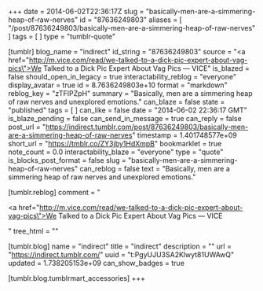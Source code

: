 +++
date = 2014-06-02T22:36:17Z
slug = "basically-men-are-a-simmering-heap-of-raw-nerves"
id = "87636249803"
aliases = [ "/post/87636249803/basically-men-are-a-simmering-heap-of-raw-nerves" ]
tags = [ ]
type = "tumblr-quote"

[tumblr]
blog_name = "indirect"
id_string = "87636249803"
source = "<a href=\"http://m.vice.com/read/we-talked-to-a-dick-pic-expert-about-vag-pics\">We Talked to a Dick Pic Expert About Vag Pics — VICE</a>"
is_blazed = false
should_open_in_legacy = true
interactability_reblog = "everyone"
display_avatar = true
id = 8.7636249803e+10
format = "markdown"
reblog_key = "zTFIPZpH"
summary = "Basically, men are a simmering heap of raw nerves and unexplored emotions."
can_blaze = false
state = "published"
tags = [ ]
can_like = false
date = "2014-06-02 22:36:17 GMT"
is_blaze_pending = false
can_send_in_message = true
can_reply = false
post_url = "https://indirect.tumblr.com/post/87636249803/basically-men-are-a-simmering-heap-of-raw-nerves"
timestamp = 1.401748577e+09
short_url = "https://tmblr.co/ZY3jby1HdXmpB"
bookmarklet = true
note_count = 0.0
interactability_blaze = "everyone"
type = "quote"
is_blocks_post_format = false
slug = "basically-men-are-a-simmering-heap-of-raw-nerves"
can_reblog = false
text = "Basically, men are a simmering heap of raw nerves and unexplored emotions."

[tumblr.reblog]
comment = "<p><a href=\"http://m.vice.com/read/we-talked-to-a-dick-pic-expert-about-vag-pics\">We Talked to a Dick Pic Expert About Vag Pics — VICE</a></p>"
tree_html = ""

[tumblr.blog]
name = "indirect"
title = "indirect"
description = ""
url = "https://indirect.tumblr.com/"
uuid = "t:PgyUJU3SA2Klwyt81UWAwQ"
updated = 1.738205153e+09
can_show_badges = true

[tumblr.blog.tumblrmart_accessories]
+++

